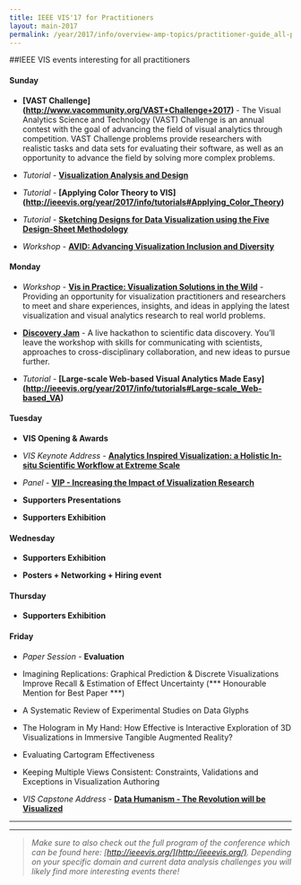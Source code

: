 ```yaml
---
title: IEEE VIS'17 for Practitioners
layout: main-2017
permalink: /year/2017/info/overview-amp-topics/practitioner-guide_all-practitioners
---
```


##IEEE VIS events interesting for all practitioners

#### Sunday

* **[VAST Challenge] (http://www.vacommunity.org/VAST+Challenge+2017)** -
The Visual Analytics Science and Technology (VAST) Challenge is an annual contest with the goal of advancing the field of visual analytics through competition. VAST Challenge problems provide researchers with realistic tasks and data sets for evaluating their software, as well as an opportunity to advance the field by solving more complex problems.

* *Tutorial* - **[Visualization Analysis and Design](http://ieeevis.org/year/2017/info/tutorials#Visualization_Analysis_Design)**

* *Tutorial* - **[Applying Color Theory to VIS] (http://ieeevis.org/year/2017/info/tutorials#Applying_Color_Theory)**

* *Tutorial* - **[Sketching Designs for Data Visualization using the Five Design-Sheet Methodology](http://ieeevis.org/year/2017/info/tutorials#Five_Design-Sheet)**

* *Workshop* - **[AVID: Advancing Visualization Inclusion and Diversity](http://ieeevis.org/year/2017/info/workshops#avid)**

#### Monday

* *Workshop* - **[Vis in Practice: Visualization Solutions in the Wild](http://www.visinpractice.rwth-aachen.de/workshop.html)** -
Providing an opportunity for visualization practitioners and researchers to meet and share experiences, insights, and ideas in applying the latest visualization and visual analytics research to real world problems.

* **[Discovery Jam](http://discoveryjam.com/)** - 
A live hackathon to scientific data discovery. You’ll leave the workshop with skills for communicating with scientists, approaches to cross-disciplinary collaboration, and new ideas to pursue further.

* *Tutorial* - **[Large-scale Web-based Visual Analytics Made Easy] (http://ieeevis.org/year/2017/info/tutorials#Large-scale_Web-based_VA)**

#### Tuesday

* **VIS Opening & Awards**

* *VIS Keynote Address* - **[Analytics Inspired Visualization: a Holistic In-situ Scientific Workflow at Extreme Scale](http://ieeevis.org/year/2017/keynote)** 

* *Panel* - **[VIP - Increasing the Impact of Visualization Research](http://www.visinpractice.rwth-aachen.de/panel.html)**

* **Supporters Presentations**

* **Supporters Exhibition**

#### Wednesday

* **Supporters Exhibition**

* **Posters + Networking + Hiring event**

#### Thursday

* **Supporters Exhibition**

#### Friday

* *Paper Session* - **Evaluation**  
 * Imagining Replications: Graphical Prediction & Discrete Visualizations Improve Recall & Estimation of Effect Uncertainty (*** Honourable Mention for Best Paper ***)
 * A Systematic Review of Experimental Studies on Data Glyphs
 * The Hologram in My Hand: How Effective is Interactive Exploration of 3D Visualizations in Immersive Tangible Augmented Reality?
 * Evaluating Cartogram Effectiveness
 * Keeping Multiple Views Consistent: Constraints, Validations and Exceptions in Visualization Authoring


* *VIS Capstone Address* - **[Data Humanism - The Revolution will be Visualized](http://ieeevis.org/year/2017/capstone)**


-----
*** 

> _Make sure to also check out the full program of the conference which can be found here: [http://ieeevis.org/](http://ieeevis.org/). 
Depending on your specific domain and current data analysis challenges you will likely find more interesting events there!_



